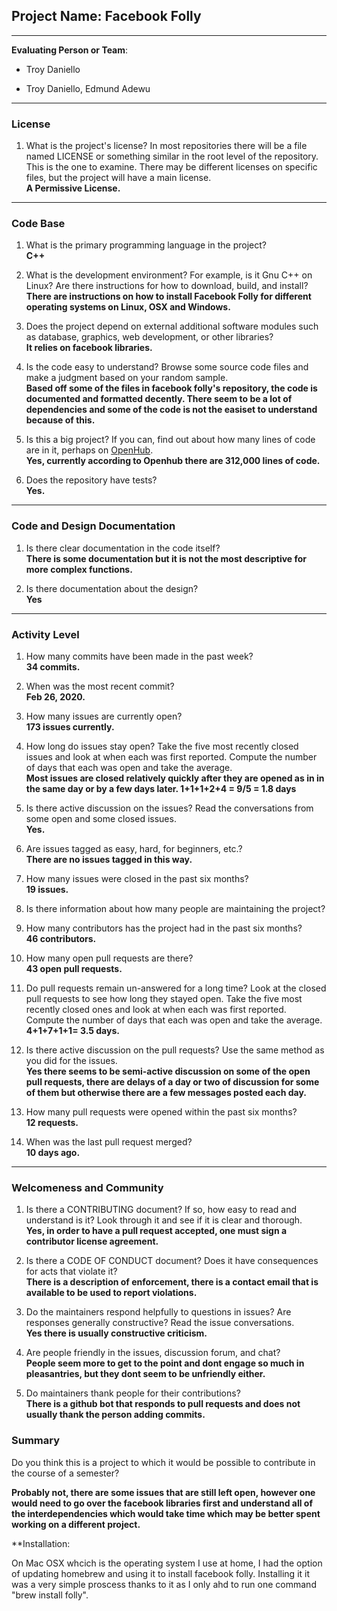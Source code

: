 
## Project Name: Facebook Folly

---

**Evaluating Person or Team**:

* Troy Daniello

* Troy Daniello, Edmund Adewu

---


### License

1. What is the project's license?
In most repositories there will be a file named LICENSE or something similar in
the root level of the repository. This is the one to examine. There may be
different licenses on specific files, but the project will have a main license.  <br>
**A Permissive License.**

---

### Code Base


1. What is the primary programming language in the project? <br>
**C++**

1. What is the development environment? For example, is it Gnu C++ on Linux?
Are there instructions for how to download, build, and install? <br>
**There are instructions on how to install Facebook Folly for different operating 
systems on Linux, OSX and Windows.**

1. Does the project depend on external additional software modules such as
database,  graphics, web development, or other libraries? <br>
**It relies on facebook libraries.**

1. Is the code easy to understand? Browse some source code files and make
a judgment based on your random sample.  <br>
**Based off some of the files in facebook folly's repository, the code is documented and formatted decently.
There seem to be a lot of dependencies and some of the code is not the easiset to understand because of this.**

1. Is this a big project? If you can, find out about how many lines of code
are in it, perhaps on [OpenHub](https://www.openhub.net/).  <br>
**Yes, currently according to Openhub there are 312,000 lines of code.**

1. Does the repository have tests? <br>
**Yes.**

---

### Code and Design Documentation
1. Is there clear documentation in the code itself? <br>
**There is some documentation but it is not the most descriptive for more complex functions.**

1. Is there documentation about the design? <br>
**Yes**
---


### Activity Level


1. How many commits have been made in the past week? <br>
**34 commits.**

1. When was the most recent commit? <br>
**Feb 26, 2020.**

1. How many issues are currently open? <br>
 **173 issues currently.**

1. How long do issues stay open?
Take the five most recently closed issues and look at when each was first reported.
Compute the number of days that each was open and take the average.  <br>
**Most issues are closed relatively quickly after they are opened as in in the same day or by a few days later.
1+1+1+2+4 = 9/5 = 1.8 days**

1. Is there active discussion on the issues?
Read the conversations from some open and some closed issues.  <br>
**Yes.**

1. Are issues tagged as easy, hard, for beginners, etc.? <br>
**There are no issues tagged in this way.**

1. How many issues were closed in the past six months? <br>
**19 issues.**

1. Is there information about how many people are maintaining the project? <br>

1. How many contributors has the project had in the past six months? <br>
**46 contributors.**

1. How many open pull requests are there? <br>
**43 open pull requests.**

1. Do pull requests remain un-answered for a long time?
Look at the closed pull requests to see how long they stayed open.
Take the five most recently closed ones and look at when each was first reported.
Compute the number of days that each was open and take the average.  <br>
**4+1+7+1+1= 3.5 days.**

1. Is there active discussion on the pull requests?
Use the same method as you did for the issues.  <br>
**Yes there seems to be semi-active discussion on some of the open pull requests, 
there are delays of a day or two of discussion for some of them but otherwise there 
are a few messages posted each day.**

1. How many pull requests were opened within the past six months? <br>
**12 requests.**

1. When was the last  pull request  merged? <br>
**10 days ago.**

---

### Welcomeness and Community

1. Is there a CONTRIBUTING document? If so, how easy to read and understand is it?
Look through it and see if it is clear and thorough.  <br>
**Yes, in order to have a pull request accepted, one must sign a contributor license agreement.**

1. Is there a CODE OF CONDUCT document? Does it have consequences for acts that
violate it? <br>
**There is a description of enforcement, there is a contact email that is available 
to be used to report violations.**

1. Do the maintainers respond helpfully to questions in issues?
Are responses generally constructive?
Read the issue conversations.  <br>
**Yes there is usually constructive criticism.**

1. Are people friendly in the issues, discussion forum, and chat? <br> 
**People seem more to get to the point and dont engage so much in pleasantries,
but they dont seem to be unfriendly either.**

1. Do maintainers thank people for their contributions? <br>
**There is a github bot that responds to pull requests and does not usually thank the 
person adding commits.**

### Summary
Do you think  this is a project to which it would be possible to contribute in the
course of a semester?

**Probably not, there are some issues that are still left open, however one would need 
to go over the facebook libraries first and understand all of the interdependencies which would take 
time which may be better spent working on a different project.**

**Installation: 

On Mac OSX whcich is the operating system I use at home, I had the option of 
updating homebrew and using it to install facebook folly. Installing it it was 
a very simple proscess thanks to it as I only ahd to run one command 
"brew install folly".
